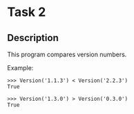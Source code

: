 # Task 2
## Description
This program compares version numbers.

Example:
```
>>> Version('1.1.3') < Version('2.2.3')
True

>>> Version('1.3.0') > Version('0.3.0')
True
```